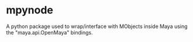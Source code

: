 # mpynode
A python package used to wrap/interface with MObjects inside Maya using the "maya.api.OpenMaya" bindings.
